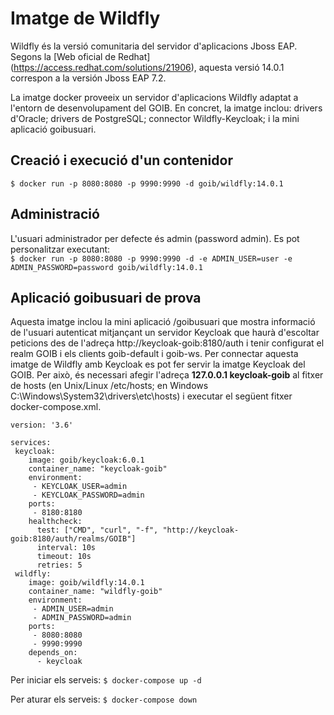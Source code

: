 # Imatge de Wildfly
Wildfly és la versió comunitaria del servidor d'aplicacions Jboss EAP. Segons la [Web oficial de Redhat] (https://access.redhat.com/solutions/21906), aquesta versió 14.0.1 correspon a la versión Jboss EAP 7.2. 

La imatge docker proveeix un servidor d'aplicacions Wildfly adaptat a l'entorn de desenvolupament del GOIB. En concret, la imatge inclou: drivers d'Oracle; drivers de PostgreSQL; connector Wildfly-Keycloak; i la mini aplicació goibusuari.  

## Creació i execució d'un contenidor  
```$ docker run -p 8080:8080 -p 9990:9990 -d goib/wildfly:14.0.1``` 

## Administració
L'usuari administrador per defecte és admin (password admin). Es pot personalitzar executant:  
```$ docker run -p 8080:8080 -p 9990:9990 -d -e ADMIN_USER=user -e ADMIN_PASSWORD=password goib/wildfly:14.0.1``` 

## Aplicació goibusuari de prova
Aquesta imatge inclou la mini aplicació /goibusuari que mostra informació de l'usuari autenticat mitjançant un servidor Keycloak que haurà d'escoltar peticions des de l'adreça http://keycloak-goib:8180/auth i tenir configurat el realm GOIB i els clients goib-default i goib-ws. Per connectar aquesta imatge de Wildfly amb Keycloak es pot fer servir la imatge Keycloak del GOIB. Per això, és necessari afegir l'adreça **127.0.0.1 keycloak-goib** al fitxer de hosts (en Unix/Linux /etc/hosts; en Windows C:\Windows\System32\drivers\etc\hosts) i executar el següent fitxer docker-compose.xml.

```  
version: '3.6'

services:
 keycloak:
    image: goib/keycloak:6.0.1
    container_name: "keycloak-goib"   
    environment:
     - KEYCLOAK_USER=admin
     - KEYCLOAK_PASSWORD=admin
    ports:
     - 8180:8180
    healthcheck:
      test: ["CMD", "curl", "-f", "http://keycloak-goib:8180/auth/realms/GOIB"]
      interval: 10s
      timeout: 10s
      retries: 5
 wildfly:
    image: goib/wildfly:14.0.1
    container_name: "wildfly-goib"
    environment:
     - ADMIN_USER=admin
     - ADMIN_PASSWORD=admin
    ports:
     - 8080:8080
     - 9990:9990
    depends_on:
      - keycloak
``` 
 
Per iniciar els serveis: 
```$ docker-compose up -d``` 
 
Per aturar els serveis: 
```$ docker-compose down``` 


